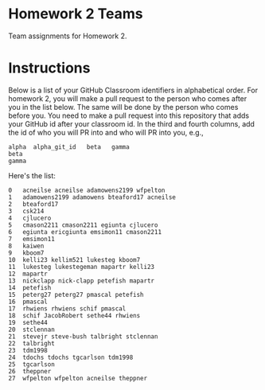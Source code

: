 # Homework 2 Teams

Team assignments for Homework 2.

# Instructions

Below is a list of your GitHub Classroom identifiers in 
alphabetical order.  For homework 2, you will 
make a pull request to the person who comes after you in the list below.
The same will be done by the person who comes before you.  You need
to make a pull request into this repository that adds your
GitHub id after your classroom id.  In the third and fourth columns,
add the id of who you will PR into and who will PR into you, e.g., 

```
alpha  alpha_git_id   beta   gamma  
beta
gamma
```

Here's the list:

```
0	acneilse acneilse adamowens2199	wfpelton
1	adamowens2199 adamowens bteaford17 acneilse
2	bteaford17
3	csk214
4	cjlucero
5	cmason2211 cmason2211 egiunta cjlucero
6	egiunta ericgiunta emsimon11 cmason2211
7	emsimon11
8	kaiwen
9	kboom7
10	kelli23 kellim521 lukesteg kboom7
11	lukesteg lukestegeman mapartr kelli23
12	mapartr
13	nickclapp nick-clapp petefish mapartr
14	petefish
15	peterg27 peterg27 pmascal petefish
16	pmascal
17	rhwiens rhwiens schif pmascal
18	schif JacobRobert sethe44 rhwiens
19	sethe44
20	stclennan
21	stevejr steve-bush talbright stclennan
22	talbright
23	tdm1998
24	tdochs tdochs tgcarlson tdm1998
25	tgcarlson
26	theppner
27	wfpelton wfpelton acneilse theppner
```

